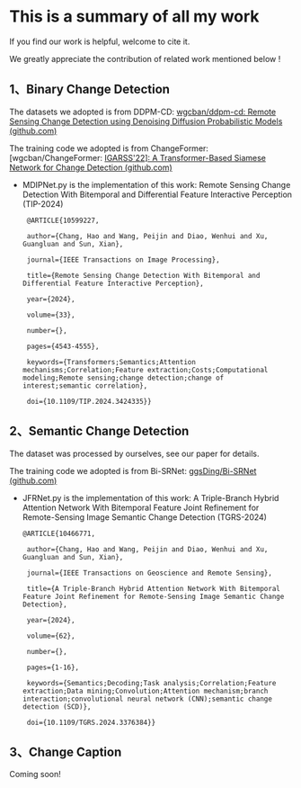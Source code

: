 # This is a summary of all my work

If you find our work is helpful, welcome to cite it.

We greatly appreciate the contribution of related work mentioned below !

## 1、Binary Change Detection

The datasets we adopted is from DDPM-CD: [wgcban/ddpm-cd: Remote Sensing Change Detection using Denoising Diffusion Probabilistic Models (github.com)](https://github.com/wgcban/ddpm-cd)

The training code we adopted is from ChangeFormer: [wgcban/ChangeFormer: [IGARSS'22\]: A Transformer-Based Siamese Network for Change Detection (github.com)](https://github.com/wgcban/ChangeFormer)

- MDIPNet.py is the implementation of this work: Remote Sensing Change Detection With Bitemporal and Differential Feature Interactive Perception (TIP-2024)

  ```
   @ARTICLE{10599227,
  
   author={Chang, Hao and Wang, Peijin and Diao, Wenhui and Xu, Guangluan and Sun, Xian},
  
   journal={IEEE Transactions on Image Processing}, 
  
   title={Remote Sensing Change Detection With Bitemporal and Differential Feature Interactive Perception}, 
  
   year={2024},
  
   volume={33},
  
   number={},
  
   pages={4543-4555},
  
   keywords={Transformers;Semantics;Attention mechanisms;Correlation;Feature extraction;Costs;Computational modeling;Remote sensing;change detection;change of interest;semantic correlation},
  
   doi={10.1109/TIP.2024.3424335}}
  ```

## 2、Semantic Change Detection

The dataset was processed by ourselves, see our paper for details.

The training code we adopted is from Bi-SRNet: [ggsDing/Bi-SRNet (github.com)](https://github.com/ggsDing/Bi-SRNet)

- JFRNet.py is the implementation of this work: A Triple-Branch Hybrid Attention Network With Bitemporal Feature Joint Refinement for Remote-Sensing Image Semantic Change Detection (TGRS-2024)

  ```
  @ARTICLE{10466771,
  
   author={Chang, Hao and Wang, Peijin and Diao, Wenhui and Xu, Guangluan and Sun, Xian},
  
   journal={IEEE Transactions on Geoscience and Remote Sensing}, 
  
   title={A Triple-Branch Hybrid Attention Network With Bitemporal Feature Joint Refinement for Remote-Sensing Image Semantic Change Detection}, 
  
   year={2024},
  
   volume={62},
  
   number={},
  
   pages={1-16},
  
   keywords={Semantics;Decoding;Task analysis;Correlation;Feature extraction;Data mining;Convolution;Attention mechanism;branch interaction;convolutional neural network (CNN);semantic change detection (SCD)},
  
   doi={10.1109/TGRS.2024.3376384}}
  ```

## 3、Change Caption
Coming soon!
